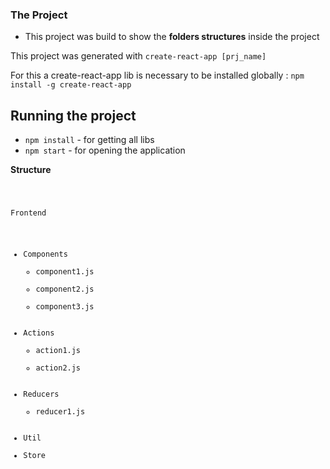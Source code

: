 ### The Project

- This project was build to show the **folders structures** inside the project


This project was generated with `create-react-app [prj_name]`

For this a create-react-app lib is necessary to be installed globally : `npm install -g create-react-app`

## Running the project

- `npm install` - for getting all libs
- `npm start` - for opening the application


**Structure**

<code> 

Frontend
   - Components
      - component1.js
      - component2.js
      - component3.js
   - Actions
      - action1.js
      - action2.js
   - Reducers
      - reducer1.js
   - Util
   - Store
 </code>